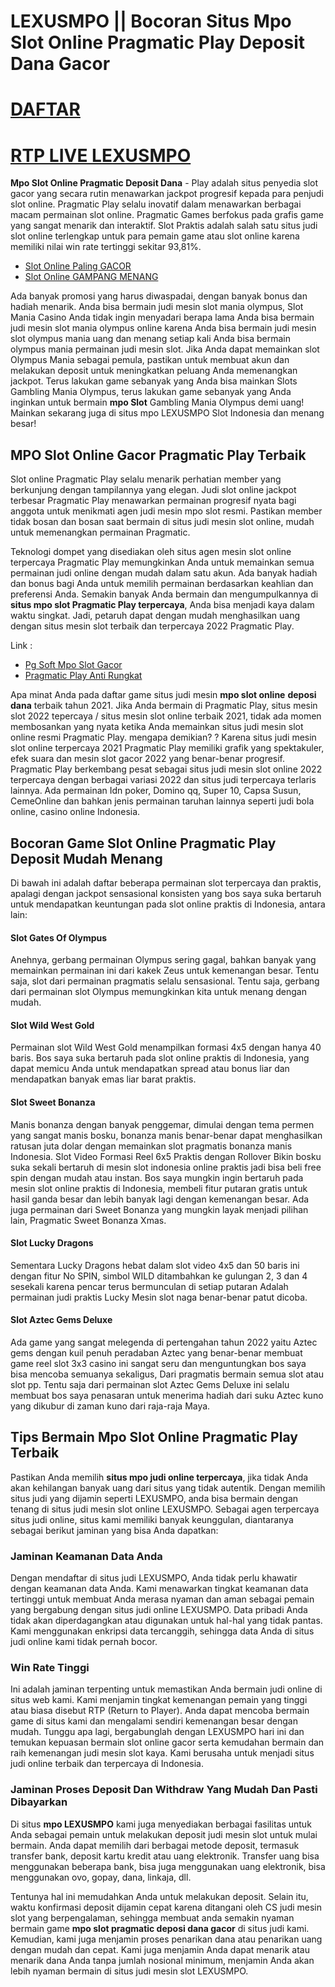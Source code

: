 LEXUSMPO || Bocoran Situs Mpo Slot Online Pragmatic Play Deposit Dana Gacor
===========================================================================

[DAFTAR](https://rebrand.ly/GainHero404Lexus)
=============================================

[RTP LIVE LEXUSMPO](https://rebrand.ly/RTPLexus)
================================================

**Mpo Slot Online Pragmatic Deposit Dana** - Play adalah situs penyedia slot gacor yang secara rutin menawarkan jackpot progresif kepada para penjudi slot online. Pragmatic Play selalu inovatif dalam menawarkan berbagai macam permainan slot online. Pragmatic Games berfokus pada grafis game yang sangat menarik dan interaktif. Slot Praktis adalah salah satu situs judi slot online terlengkap untuk para pemain game atau slot online karena memiliki nilai win rate tertinggi sekitar 93,81%.

*   [Slot Online Paling GACOR](http://www.periodicos.letras.ufmg.br/files/journals/6/articles/22048/submission/original/22048-1125638221-1-SM.html)
*   [Slot Online GAMPANG MENANG](https://data.3dhub.org.uk/uploads/user/2022-06-11-073324.247666slot-online-terbaru-paling-gacor.html)

Ada banyak promosi yang harus diwaspadai, dengan banyak bonus dan hadiah menarik. Anda bisa bermain judi mesin slot mania olympus, Slot Mania Casino Anda tidak ingin menyadari berapa lama Anda bisa bermain judi mesin slot mania olympus online karena Anda bisa bermain judi mesin slot olympus mania uang dan menang setiap kali Anda bisa bermain olympus mania permainan judi mesin slot. Jika Anda dapat memainkan slot Olympus Mania sebagai pemula, pastikan untuk membuat akun dan melakukan deposit untuk meningkatkan peluang Anda memenangkan jackpot. Terus lakukan game sebanyak yang Anda bisa mainkan Slots Gambling Mania Olympus, terus lakukan game sebanyak yang Anda inginkan untuk bermain **mpo Slot** Gambling Mania Olympus demi uang! Mainkan sekarang juga di situs mpo LEXUSMPO Slot Indonesia dan menang besar!

MPO Slot Online Gacor Pragmatic Play Terbaik
--------------------------------------------

Slot online Pragmatic Play selalu menarik perhatian member yang berkunjung dengan tampilannya yang elegan. Judi slot online jackpot terbesar Pragmatic Play menawarkan permainan progresif nyata bagi anggota untuk menikmati agen judi mesin mpo slot resmi. Pastikan member tidak bosan dan bosan saat bermain di situs judi mesin slot online, mudah untuk memenangkan permainan Pragmatic.

Teknologi dompet yang disediakan oleh situs agen mesin slot online terpercaya Pragmatic Play memungkinkan Anda untuk memainkan semua permainan judi online dengan mudah dalam satu akun. Ada banyak hadiah dan bonus bagi Anda untuk memilih permainan berdasarkan keahlian dan preferensi Anda. Semakin banyak Anda bermain dan mengumpulkannya di **situs mpo slot Pragmatic Play terpercaya**, Anda bisa menjadi kaya dalam waktu singkat. Jadi, petaruh dapat dengan mudah menghasilkan uang dengan situs mesin slot terbaik dan terpercaya 2022 Pragmatic Play.

Link :

*   [Pg Soft Mpo Slot Gacor](https://atom.io/themes/mpo-slot-online-pg-soft-gacor)
*   [Pragmatic Play Anti Rungkat](https://atom.io/packages/slot-pragmatic-play-ovo-anti-rungkat)

Apa minat Anda pada daftar game situs judi mesin **mpo slot online** **deposi dana** terbaik tahun 2021. Jika Anda bermain di Pragmatic Play, situs mesin slot 2022 tepercaya / situs mesin slot online terbaik 2021, tidak ada momen membosankan yang nyata ketika Anda memainkan situs judi mesin slot online resmi Pragmatic Play. mengapa demikian? ? Karena situs judi mesin slot online terpercaya 2021 Pragmatic Play memiliki grafik yang spektakuler, efek suara dan mesin slot gacor 2022 yang benar-benar progresif. Pragmatic Play berkembang pesat sebagai situs judi mesin slot online 2022 terpercaya dengan berbagai variasi 2022 dan situs judi terpercaya terlaris lainnya. Ada permainan Idn poker, Domino qq, Super 10, Capsa Susun, CemeOnline dan bahkan jenis permainan taruhan lainnya seperti judi bola online, casino online Indonesia.

Bocoran Game Slot Online Pragmatic Play Deposit Mudah Menang
------------------------------------------------------------

Di bawah ini adalah daftar beberapa permainan slot terpercaya dan praktis, apalagi dengan jackpot sensasional konsisten yang bos saya suka bertaruh untuk mendapatkan keuntungan pada slot online praktis di Indonesia, antara lain:

#### Slot Gates Of Olympus

Anehnya, gerbang permainan Olympus sering gagal, bahkan banyak yang memainkan permainan ini dari kakek Zeus untuk kemenangan besar. Tentu saja, slot dari permainan pragmatis selalu sensasional. Tentu saja, gerbang dari permainan slot Olympus memungkinkan kita untuk menang dengan mudah.

#### Slot Wild West Gold

Permainan slot Wild West Gold menampilkan formasi 4x5 dengan hanya 40 baris. Bos saya suka bertaruh pada slot online praktis di Indonesia, yang dapat memicu Anda untuk mendapatkan spread atau bonus liar dan mendapatkan banyak emas liar barat praktis.

#### Slot Sweet Bonanza

Manis bonanza dengan banyak penggemar, dimulai dengan tema permen yang sangat manis bosku, bonanza manis benar-benar dapat menghasilkan ratusan juta dolar dengan memainkan slot pragmatis bonanza manis Indonesia. Slot Video Formasi Reel 6x5 Praktis dengan Rollover Bikin bosku suka sekali bertaruh di mesin slot indonesia online praktis jadi bisa beli free spin dengan mudah atau instan. Bos saya mungkin ingin bertaruh pada mesin slot online praktis di Indonesia, membeli fitur putaran gratis untuk hasil ganda besar dan lebih banyak lagi dengan kemenangan besar. Ada juga permainan dari Sweet Bonanza yang mungkin layak menjadi pilihan lain, Pragmatic Sweet Bonanza Xmas.

#### Slot Lucky Dragons

Sementara Lucky Dragons hebat dalam slot video 4x5 dan 50 baris ini dengan fitur No SPIN, simbol WILD ditambahkan ke gulungan 2, 3 dan 4 sesekali karena pencar terus bermunculan di setiap putaran Adalah permainan judi praktis Lucky Mesin slot naga benar-benar patut dicoba.

#### Slot Aztec Gems Deluxe

Ada game yang sangat melegenda di pertengahan tahun 2022 yaitu Aztec gems dengan kuil penuh peradaban Aztec yang benar-benar membuat game reel slot 3x3 casino ini sangat seru dan menguntungkan bos saya bisa mencoba semuanya sekaligus, Dari pragmatis bermain semua slot atau slot pp. Tentu saja dari permainan slot Aztec Gems Deluxe ini selalu membuat bos saya penasaran untuk menerima hadiah dari suku Aztec kuno yang dikubur di zaman kuno dari raja-raja Maya.

Tips Bermain Mpo Slot Online Pragmatic Play Terbaik
---------------------------------------------------

Pastikan Anda memilih **situs mpo judi online terpercaya**, jika tidak Anda akan kehilangan banyak uang dari situs yang tidak autentik. Dengan memilih situs judi yang dijamin seperti LEXUSMPO, anda bisa bermain dengan tenang di situs judi mesin slot online LEXUSMPO. Sebagai agen terpercaya situs judi online, situs kami memiliki banyak keunggulan, diantaranya sebagai berikut jaminan yang bisa Anda dapatkan:

### Jaminan Keamanan Data Anda

Dengan mendaftar di situs judi LEXUSMPO, Anda tidak perlu khawatir dengan keamanan data Anda. Kami menawarkan tingkat keamanan data tertinggi untuk membuat Anda merasa nyaman dan aman sebagai pemain yang bergabung dengan situs judi online LEXUSMPO. Data pribadi Anda tidak akan diperdagangkan atau digunakan untuk hal-hal yang tidak pantas. Kami menggunakan enkripsi data tercanggih, sehingga data Anda di situs judi online kami tidak pernah bocor.

### Win Rate Tinggi

Ini adalah jaminan terpenting untuk memastikan Anda bermain judi online di situs web kami. Kami menjamin tingkat kemenangan pemain yang tinggi atau biasa disebut RTP (Return to Player). Anda dapat mencoba bermain game di situs kami dan mengalami sendiri kemenangan besar dengan mudah. Tunggu apa lagi, bergabunglah dengan LEXUSMPO hari ini dan temukan kepuasan bermain slot online gacor serta kemudahan bermain dan raih kemenangan judi mesin slot kaya. Kami berusaha untuk menjadi situs judi online terbaik dan terpercaya di Indonesia.

### Jaminan Proses Deposit Dan Withdraw Yang Mudah Dan Pasti Dibayarkan

Di situs **mpo LEXUSMPO** kami juga menyediakan berbagai fasilitas untuk Anda sebagai pemain untuk melakukan deposit judi mesin slot untuk mulai bermain. Anda dapat memilih dari berbagai metode deposit, termasuk transfer bank, deposit kartu kredit atau uang elektronik. Transfer uang bisa menggunakan beberapa bank, bisa juga menggunakan uang elektronik, bisa menggunakan ovo, gopay, dana, linkaja, dll.

Tentunya hal ini memudahkan Anda untuk melakukan deposit. Selain itu, waktu konfirmasi deposit dijamin cepat karena ditangani oleh CS judi mesin slot yang berpengalaman, sehingga membuat anda semakin nyaman bermain game **mpo slot pragmatic deposi dana gacor** di situs judi kami. Kemudian, kami juga menjamin proses penarikan dana atau penarikan uang dengan mudah dan cepat. Kami juga menjamin Anda dapat menarik atau menarik dana Anda tanpa jumlah nosional minimum, menjamin Anda akan lebih nyaman bermain di situs judi mesin slot LEXUSMPO.